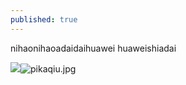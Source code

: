 ```yaml
---
published: true
---
```





nihaonihaoadaidaihuawei
huaweishiadai



![]({{site.baseurl}}/_posts/pikaqiu.jpg)![pikaqiu.jpg]({{site.baseurl}}/_posts/pikaqiu.jpg)


